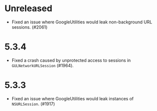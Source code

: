 # Unreleased
- Fixed an issue where GoogleUtilities would leak non-background URL sessions.
  (#2061)

# 5.3.4
- Fixed a crash caused by unprotected access to sessions in
  `GULNetworkURLSession` (#1964).

# 5.3.3
- Fixed an issue where GoogleUtilities would leak instances of `NSURLSession`.
  (#1917)
